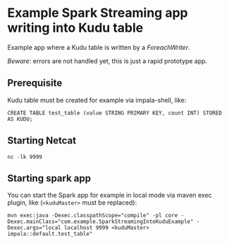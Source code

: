 # Example Spark Streaming app writing into Kudu table

Example app where a Kudu table is written by a *ForeachWriter*.

*Beware*: errors are not handled yet, this is just a rapid prototype app. 

## Prerequisite

Kudu table must be created for example via impala-shell, like:

```
CREATE TABLE test_table (value STRING PRIMARY KEY, count INT) STORED AS KUDU;
```

## Starting Netcat

```
nc -lk 9999
```


## Starting spark app

You can start the Spark app for example in local mode via maven exec plugin, like (`<kuduMaster>` must be replaced):

```
mvn exec:java -Dexec.classpathScope="compile" -pl core -Dexec.mainClass="com.example.SparkStreamingIntoKuduExample" -Dexec.args="local localhost 9999 <kuduMaster> impala::default.test_table"
```
